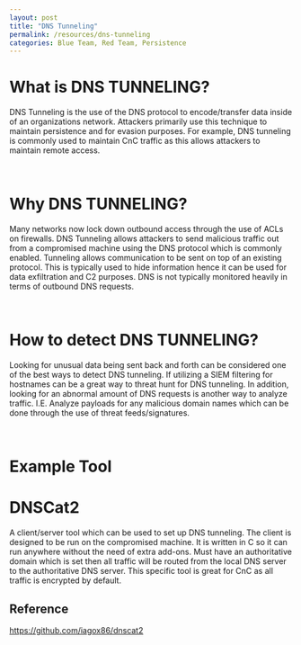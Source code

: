 ```yaml
---
layout: post
title: "DNS Tunneling"
permalink: /resources/dns-tunneling
categories: Blue Team, Red Team, Persistence
---
```


# What is DNS TUNNELING?
DNS Tunneling is the use of the DNS protocol to encode/transfer data inside of an organizations network. Attackers primarily use this technique to maintain persistence and for evasion purposes. For example, DNS tunneling is commonly used to maintain CnC traffic as this allows attackers to maintain remote access.

<br>

# Why DNS TUNNELING?
Many networks now lock down outbound access through the use of ACLs on firewalls. DNS Tunneling allows attackers to send malicious traffic out from a compromised machine using the DNS protocol which is commonly enabled. Tunneling allows communication to be sent on top of an existing protocol. This is typically used to hide information hence it can be used for data exfiltration and C2 purposes. DNS is not typically monitored heavily in terms of outbound DNS requests.

<br>

# How to detect DNS TUNNELING? 
Looking for unusual data being sent back and forth can be considered one of the best ways to detect DNS tunneling. If utilizing a SIEM filtering for hostnames can be a great way to threat hunt for DNS tunneling. In addition, looking for an abnormal amount of DNS requests is another way to analyze traffic. I.E. Analyze payloads for any malicious domain names which can be done through the use of threat feeds/signatures. 

<br>

# Example Tool

# DNSCat2
A client/server tool which can be used to set up DNS tunneling. The client is designed to be run on the compromised machine. It is written in C so it can run anywhere without the need of extra add-ons. Must have an authoritative domain which is set then all traffic will be routed from the local DNS server to the authoritative DNS server. This specific tool is great for CnC as all traffic is encrypted by default.

## Reference 
https://github.com/iagox86/dnscat2
